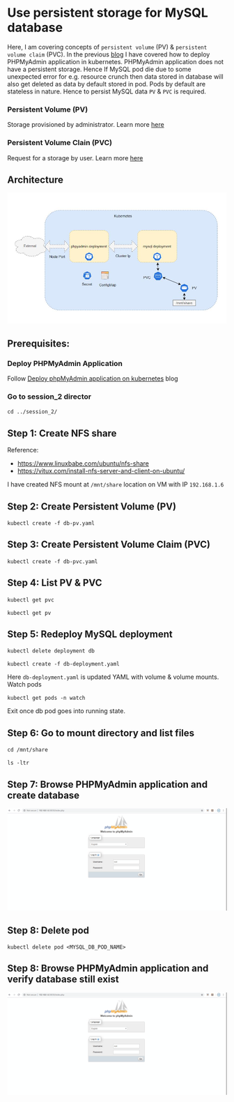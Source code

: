 # Use persistent storage for MySQL database

Here, I am covering concepts of `persistent volume` (PV) & `persistent volume claim` (PVC). In the previous [blog](./../session_1/README.md) I have covered how to deploy PHPMyAdmin application in kubernetes. PHPMyAdmin application does not have a persistent storage. Hence If MySQL pod die due to some unexpected error for e.g. resource crunch then data stored in database will also get deleted as data by default stored in pod. Pods by default are stateless in nature. Hence to persist MySQL data `PV` &  `PVC` is required.

### Persistent Volume (PV)
Storage provisioned by administrator. Learn more [here](https://kubernetes.io/docs/concepts/storage/persistent-volumes/)

### Persistent Volume Clain (PVC)
Request for a storage by user. Learn more [here](https://kubernetes.io/docs/concepts/storage/persistent-volumes/)

## Architecture

![Architecture](./architecture.JPG)

## Prerequisites:

### Deploy PHPMyAdmin Application
Follow [Deploy phpMyAdmin application on kubernetes](./../session_1/README.md) blog

### Go to session_2 director
```
cd ../session_2/
```

## Step 1: Create NFS share
Reference:
- https://www.linuxbabe.com/ubuntu/nfs-share
- https://vitux.com/install-nfs-server-and-client-on-ubuntu/

I have created NFS mount at `/mnt/share` location on VM with IP `192.168.1.6`

## Step 2: Create Persistent Volume (PV) 
```
kubectl create -f db-pv.yaml
```

## Step 3: Create Persistent Volume Claim (PVC)
```
kubectl create -f db-pvc.yaml
```

## Step 4: List PV & PVC
```
kubectl get pvc
```
```
kubectl get pv
```

## Step 5: Redeploy MySQL deployment
```
kubectl delete deployment db
```
```
kubectl create -f db-deployment.yaml
```
Here `db-deployment.yaml` is updated YAML with volume & volume mounts.
Watch pods
```
kubectl get pods -n watch
```
Exit once db pod goes into running state.

## Step 6: Go to mount directory and list files
```
cd /mnt/share
```
```
ls -ltr
```

## Step 7: Browse PHPMyAdmin application and create database
![Create datbase](./create_db.gif)

## Step 8: Delete pod
```
kubectl delete pod <MYSQL_DB_POD_NAME>
```

## Step 8: Browse PHPMyAdmin application and verify database still exist
![Verify datbase](./verify_db.gif)





